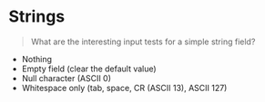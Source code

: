 # Strings

> What are the interesting input tests for a simple string field?

* Nothing
* Empty field \(clear the default value\)
* Null character \(ASCII 0\)
* Whitespace only \(tab, space, CR \(ASCII 13\), ASCII 127\)

